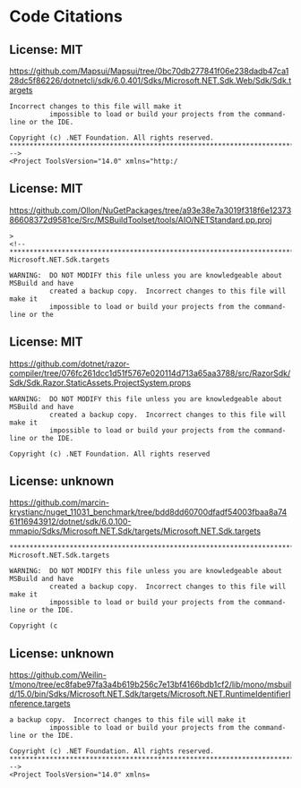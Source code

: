 # Code Citations

## License: MIT
https://github.com/Mapsui/Mapsui/tree/0bc70db277841f06e238dadb47ca128dc5f86226/dotnetcli/sdk/6.0.401/Sdks/Microsoft.NET.Sdk.Web/Sdk/Sdk.targets

```
Incorrect changes to this file will make it
          impossible to load or build your projects from the command-line or the IDE.

Copyright (c) .NET Foundation. All rights reserved.
***********************************************************************************************
-->
<Project ToolsVersion="14.0" xmlns="http:/
```


## License: MIT
https://github.com/Ollon/NuGetPackages/tree/a93e38e7a3019f318f6e1237386608372d9581ce/Src/MSBuildToolset/tools/AIO/NETStandard.pp.proj

```
>
<!--
***********************************************************************************************
Microsoft.NET.Sdk.targets

WARNING:  DO NOT MODIFY this file unless you are knowledgeable about MSBuild and have
          created a backup copy.  Incorrect changes to this file will make it
          impossible to load or build your projects from the command-line or the
```


## License: MIT
https://github.com/dotnet/razor-compiler/tree/076fc261dcc1d51f5767e020114d713a65aa3788/src/RazorSdk/Sdk/Sdk.Razor.StaticAssets.ProjectSystem.props

```
WARNING:  DO NOT MODIFY this file unless you are knowledgeable about MSBuild and have
          created a backup copy.  Incorrect changes to this file will make it
          impossible to load or build your projects from the command-line or the IDE.

Copyright (c) .NET Foundation. All rights reserved
```


## License: unknown
https://github.com/marcin-krystianc/nuget_11031_benchmark/tree/bdd8dd60700dfadf54003fbaa8a7461f16943912/dotnet/sdk/6.0.100-mmapio/Sdks/Microsoft.NET.Sdk/targets/Microsoft.NET.Sdk.targets

```
***********************************************************************************************
Microsoft.NET.Sdk.targets

WARNING:  DO NOT MODIFY this file unless you are knowledgeable about MSBuild and have
          created a backup copy.  Incorrect changes to this file will make it
          impossible to load or build your projects from the command-line or the IDE.

Copyright (c
```


## License: unknown
https://github.com/Weilin-t/mono/tree/ec8fabe97fa3a4b619b256c7e13bf4166bdb1cf2/lib/mono/msbuild/15.0/bin/Sdks/Microsoft.NET.Sdk/targets/Microsoft.NET.RuntimeIdentifierInference.targets

```
a backup copy.  Incorrect changes to this file will make it
          impossible to load or build your projects from the command-line or the IDE.

Copyright (c) .NET Foundation. All rights reserved.
***********************************************************************************************
-->
<Project ToolsVersion="14.0" xmlns=
```

